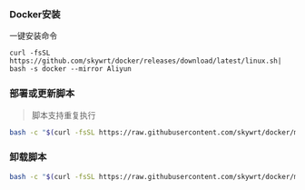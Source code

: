 ### Docker安装
一键安装命令
```
curl -fsSL https://github.com/skywrt/docker/releases/download/latest/linux.sh| bash -s docker --mirror Aliyun
```
### 部署或更新脚本

> 脚本支持重复执行

```bash
bash -c "$(curl -fsSL https://raw.githubusercontent.com/skywrt/docker/main/install.sh)"
```
### 卸载脚本

```bash
bash -c "$(curl -fsSL https://raw.githubusercontent.com/skywrt/docker/main/uninstall.sh)"
```
